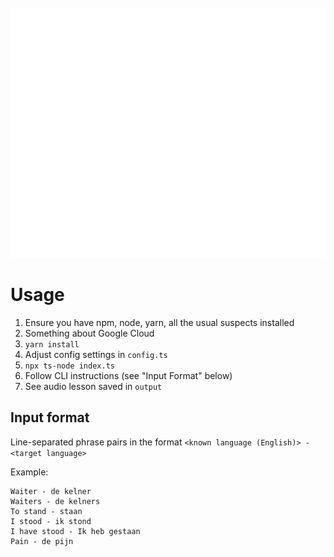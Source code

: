 <div align="center">
	<br>
		<img src="header.svg" width="800" height="400" alt="Click to see the source">
	<br>
</div>

# Usage

1. Ensure you have npm, node, yarn, all the usual suspects installed
2. Something about Google Cloud
3. `yarn install`
4. Adjust config settings in `config.ts`
5. `npx ts-node index.ts`
6. Follow CLI instructions (see "Input Format" below)
7. See audio lesson saved in `output`

## Input format

Line-separated phrase pairs in the format `<known language (English)> - <target language>`

Example:

```
Waiter - de kelner
Waiters - de kelners
To stand - staan
I stood - ik stond
I have stood - Ik heb gestaan
Pain - de pijn
```
